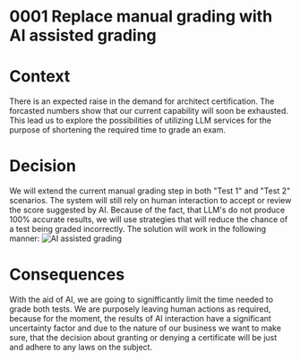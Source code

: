# 0001 Replace manual grading with AI assisted grading

# Context

There is an expected raise in the demand for architect certification. The forcasted numbers show that our current capability will soon be exhausted.
This lead us to explore the possibilities of utilizing LLM services for the purpose of shortening the required time to grade an exam.

# Decision

We will extend the current manual grading step in both "Test 1" and "Test 2" scenarios. The system will still rely on human interaction to accept or review the score suggested by AI.
Because of the fact, that LLM's do not produce 100% accurate results, we will use strategies that will reduce the chance of a test being graded incorrectly.
The solution will work in the following manner:
![AI assisted grading]("ADR001-ai-assisted-grading.png" "AI assisted grading")

# Consequences

With the aid of AI, we are going to signifficantly limit the time needed to grade both tests.
We are purposely leaving human actions as required, because for the moment, the results of AI interaction have a significant uncertainty factor
and due to the nature of our business we want to make sure, that the decision about granting or denying a certificate will be just and adhere to any laws on the subject.  

